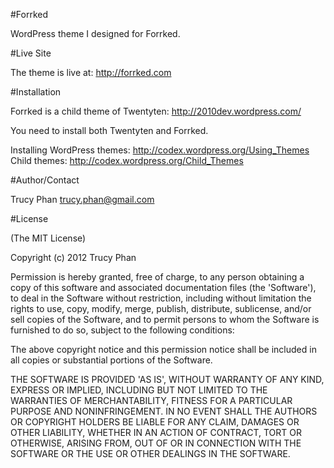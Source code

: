 #Forrked

WordPress theme I designed for Forrked.


#Live Site

The theme is live at: http://forrked.com


#Installation

Forrked is a child theme of Twentyten: http://2010dev.wordpress.com/

You need to install both Twentyten and Forrked.

Installing WordPress themes: http://codex.wordpress.org/Using_Themes
Child themes: http://codex.wordpress.org/Child_Themes

#Author/Contact

Trucy Phan trucy.phan@gmail.com


#License

(The MIT License)

Copyright (c) 2012 Trucy Phan

Permission is hereby granted, free of charge, to any person obtaining a copy of this software and associated documentation files (the 'Software'), to deal in the Software without restriction, including without limitation the rights to use, copy, modify, merge, publish, distribute, sublicense, and/or sell copies of the Software, and to permit persons to whom the Software is furnished to do so, subject to the following conditions:

The above copyright notice and this permission notice shall be included in all copies or substantial portions of the Software.

THE SOFTWARE IS PROVIDED 'AS IS', WITHOUT WARRANTY OF ANY KIND, EXPRESS OR IMPLIED, INCLUDING BUT NOT LIMITED TO THE WARRANTIES OF MERCHANTABILITY, FITNESS FOR A PARTICULAR PURPOSE AND NONINFRINGEMENT. IN NO EVENT SHALL THE AUTHORS OR COPYRIGHT HOLDERS BE LIABLE FOR ANY CLAIM, DAMAGES OR OTHER LIABILITY, WHETHER IN AN ACTION OF CONTRACT, TORT OR OTHERWISE, ARISING FROM, OUT OF OR IN CONNECTION WITH THE SOFTWARE OR THE USE OR OTHER DEALINGS IN THE SOFTWARE.